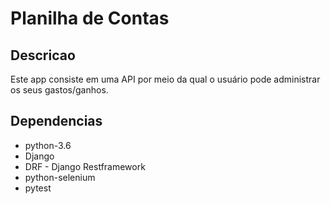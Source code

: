 # Planilha de Contas

## Descricao

Este app consiste em uma API por meio da qual o usuário pode administrar os seus gastos/ganhos.

## Dependencias

* python-3.6
* Django
* DRF - Django Restframework
* python-selenium
* pytest
